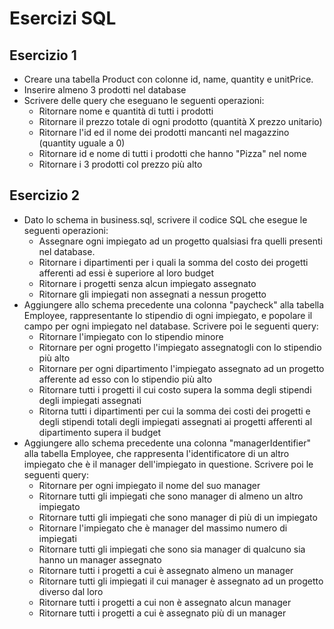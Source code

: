 # Esercizi SQL
## Esercizio 1
- Creare una tabella Product con colonne id, name, quantity e unitPrice.
- Inserire almeno 3 prodotti nel database
- Scrivere delle query che eseguano le seguenti operazioni:
  - Ritornare nome e quantità di tutti i prodotti
  - Ritornare il prezzo totale di ogni prodotto (quantità X prezzo unitario)
  - Ritornare l'id ed il nome dei prodotti mancanti nel magazzino (quantity uguale a 0)
  - Ritornare id e nome di tutti i prodotti che hanno "Pizza" nel nome
  - Ritornare i 3 prodotti col prezzo più alto
 
## Esercizio 2
- Dato lo schema in business.sql, scrivere il codice SQL che esegue le seguenti operazioni:
  - Assegnare ogni impiegato ad un progetto qualsiasi fra quelli presenti nel database.
  - Ritornare i dipartimenti per i quali la somma del costo dei progetti afferenti ad essi è superiore al loro budget
  - Ritornare i progetti senza alcun impiegato assegnato
  - Ritornare gli impiegati non assegnati a nessun progetto
- Aggiungere allo schema precedente una colonna "paycheck" alla tabella Employee, rappresentante lo stipendio di ogni impiegato, e popolare il campo per ogni impiegato nel database. Scrivere poi le seguenti query:
  - Ritornare l'impiegato con lo stipendio minore
  - Ritornare per ogni progetto l'impiegato assegnatogli con lo stipendio più alto
  - Ritornare per ogni dipartimento l'impiegato assegnato ad un progetto afferente ad esso con lo stipendio più alto
  - Ritornare tutti i progetti il cui costo supera la somma degli stipendi degli impiegati assegnati
  - Ritorna tutti i dipartimenti per cui la somma dei costi dei progetti e degli stipendi totali degli impiegati assegnati ai progetti afferenti al dipartimento supera il budget
- Aggiungere allo schema precedente una colonna "managerIdentifier" alla tabella Employee, che rappresenta l'identificatore di un altro impiegato che è il manager dell'impiegato in questione. Scrivere poi le seguenti query:
  - Ritornare per ogni impiegato il nome del suo manager
  - Ritornare tutti gli impiegati che sono manager di almeno un altro impiegato
  - Ritornare tutti gli impiegati che sono manager di più di un impiegato
  - Ritornare l'impiegato che è manager del massimo numero di impiegati
  - Ritornare tutti gli impiegati che sono sia manager di qualcuno sia hanno un manager assegnato
  - Ritornare tutti i progetti a cui è assegnato almeno un manager
  - Ritornare tutti gli impiegati il cui manager è assegnato ad un progetto diverso dal loro
  - Ritornare tutti i progetti a cui non è assegnato alcun manager
  - Ritornare tutti i progetti a cui è assegnato più di un manager
